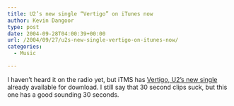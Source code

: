 ```yaml
---
title: U2’s new single “Vertigo” on iTunes now
author: Kevin Dangoor
type: post
date: 2004-09-28T04:00:39+00:00
url: /2004/09/27/u2s-new-single-vertigo-on-itunes-now/
categories:
  - Music

---
```

I haven&#8217;t heard it on the radio yet, but iTMS has [Vertigo, U2&#8217;s new single][1] already available for download. I still say that 30 second clips suck, but this one has a good sounding 30 seconds.

 [1]: http://phobos.apple.com/WebObjects/MZStore.woa/wa/viewAlbum?playlistId=23588535&selectedItemId=23588537